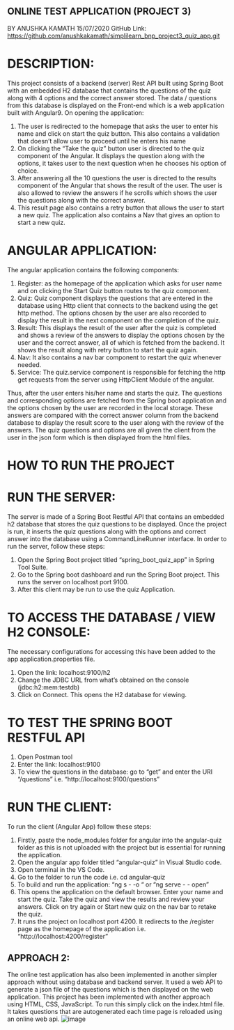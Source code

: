 ## ONLINE TEST APPLICATION (PROJECT 3)                                                                          
BY ANUSHKA KAMATH                                                                                                                    15/07/2020
GitHub Link:  https://github.com/anushkakamath/simplilearn_bnp_project3_quiz_app.git

# DESCRIPTION:
This project consists of a backend (server) Rest API built using Spring Boot with an embedded H2 database that contains the questions of the quiz along with 4 options and the correct answer stored. The data / questions from this database is displayed on the Front-end which is a web application built with Angular9. 
On opening the application:
1.	The user is redirected to the homepage that asks the user to enter his name and click on start the quiz button. This also contains a validation that doesn’t allow user to proceed until he enters his name
2.	On clicking the “Take the quiz” button user is directed to the quiz component of the Angular. It displays the question along with the options, it takes user to the next question when he chooses his option of choice.
3.	After answering all the 10 questions the user is directed to the results component of the Angular that shows the result of the user.  The user is also allowed to review the answers if he scrolls which shows the user the questions along with the correct answer.
4.	This result page also contains a retry button that allows the user to start a new quiz. The application also contains a Nav that gives an option to start a new quiz.

# ANGULAR APPLICATION:
The angular application contains the following components:
1.	Register: as the homepage of the application which asks for user name and on clicking the Start Quiz button routes to the quiz component.
2.	Quiz: Quiz component displays the questions that are entered in the database using Http client that connects to the backend using the get http method. The options chosen by the user are also recorded to display the result in the next component on the completion of the quiz.
3.	Result: This displays the result of the user after the quiz is completed and shows a review of the answers to display the options chosen by the user and the correct answer, all of which is fetched from the backend. It shows the result along with retry button to start the quiz again.
4.	Nav: It also contains a nav bar component to restart the quiz whenever needed.
5.	Service: The quiz.service component is responsible for fetching the http get requests from the server using HttpClient Module of the angular.

Thus, after the user enters his/her name and starts the quiz. The questions and corresponding options are fetched from the Spring boot application and the options chosen by the user are recorded in the local storage. These answers are compared with the correct answer column from the backend database to display the result score to the user along with the review of the answers. The quiz questions and options are all given the client from the user in the json form which is then displayed from the html files.

# HOW TO RUN THE PROJECT
# RUN THE SERVER:
The server is made of a Spring Boot Restful API that contains an embedded h2 database that stores the quiz questions to be displayed.  Once the project is run, it inserts the quiz questions along with the options and correct answer into the database using a CommandLineRunner interface.
In order to run the server, follow these steps:
1.	Open the Spring Boot project titled “spring_boot_quiz_app” in Spring Tool Suite.
2.	Go to the Spring boot dashboard and run the Spring Boot project. This runs the server on localhost port 9100.
3.	After this client may be run to use the quiz Application.

# TO ACCESS THE DATABASE / VIEW H2 CONSOLE: 
The necessary configurations for accessing this have been added to the app application.properties file.
1.	Open the link: localhost:9100/h2 
2.	Change the JDBC URL from what’s obtained on the console (jdbc:h2:mem:testdb)
3.	Click on Connect. This opens the H2 database for viewing.

# TO TEST THE SPRING BOOT RESTFUL API
1.	Open Postman tool
2.	Enter the link: localhost:9100
3.	To view the questions in the database: go to “get” and enter the URI “/questions” i.e. “http://localhost:9100/questions”

# RUN THE CLIENT:
To run the client (Angular App) follow these steps:
1.	Firstly, paste the node_modules folder for angular into the angular-quiz folder as this is not uploaded with the project but is essential for running the application.
2.	Open the angular app folder titled “angular-quiz” in Visual Studio code. 
3.	Open terminal in the VS Code.
4.	Go to the folder to run the code i.e. cd angular-quiz
5.	To build and run the application: “ng s  - -o  “ or “ng serve  - - open”
6.	This opens the application on the default browser. Enter your name and start the quiz. Take the quiz and view the results and review your answers. Click on try again or Start new quiz on the nav bar to retake the quiz.
7.	It runs the project on localhost port 4200. It redirects to the /register page as the homepage of the application i.e. “http://localhost:4200/register”


## APPROACH 2:
The online test application has also been implemented in another simpler approach without using database and backend server. It used a web API to generate a json file of the questions which is then displayed on the web application. This project has been implemented with another approach using HTML, CSS, JavaScript. To run this simply click on the index.html file. It takes questions that are autogenerated each time page is reloaded using an online web api. 
![image](https://github.com/anushkakamath/simplilearn_bnp_project3_quiz_app/assets/67267760/61dc1f52-a43f-4997-9a38-f3bf3165e645)
